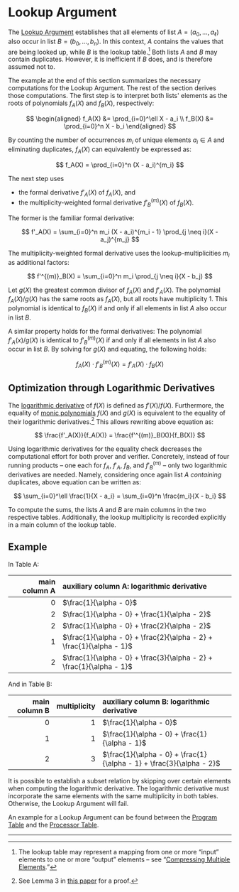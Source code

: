 # Lookup Argument

The [Lookup Argument](https://eprint.iacr.org/2023/107.pdf) establishes that all elements of list $A = (a_0, \dots, a_\ell)$ also occur in list $B = (b_0, \dots, b_n)$.
In this context, $A$ contains the values that are being looked up, while $B$ is the lookup table.[^1]
Both lists $A$ and $B$ may contain duplicates.
However, it is inefficient if $B$ does, and is therefore assumed not to.

The example at the end of this section summarizes the necessary computations for the Lookup Argument.
The rest of the section derives those computations.
The first step is to interpret both lists' elements as the roots of polynomials $f_A(X)$ and $f_B(X)$, respectively:

$$
\begin{aligned}
f_A(X) &= \prod_{i=0}^\ell X - a_i \\
f_B(X) &= \prod_{i=0}^n X - b_i
\end{aligned}
$$

By counting the number of occurrences $m_i$ of unique elements $a_i \in A$ and eliminating duplicates, $f_A(X)$ can equivalently be expressed as:

$$
f_A(X) = \prod_{i=0}^n (X - a_i)^{m_i}
$$


The next step uses
- the formal derivative $f'_A(X)$ of $f_A(X)$, and
- the multiplicity-weighted formal derivative $f'^{(m)}_B(X)$ of $f_B(X)$.

The former is the familiar formal derivative:

$$
f'_A(X) = \sum_{i=0}^n m_i (X - a_i)^{m_i - 1} \prod_{j \neq i}(X - a_j)^{m_j}
$$

The multiplicity-weighted formal derivative uses the lookup-multiplicities $m_i$ as additional factors:

$$
f'^{(m)}_B(X) = \sum_{i=0}^n m_i \prod_{j \neq i}(X - b_j)
$$

Let $g(X)$ the greatest common divisor of $f_A(X)$ and $f'_A(X)$.
The polynomial $f_A(X) / g(X)$ has the same roots as $f_A(X)$, but all roots have multiplicity 1.
This polynomial is identical to $f_B(X)$ if and only if all elements in list $A$ also occur in list $B$.

A similar property holds for the formal derivatives:
The polynomial $f'_A(x) / g(X)$ is identical to $f'^{(m)}_B(X)$ if and only if all elements in list $A$ also occur in list $B$.
By solving for $g(X)$ and equating, the following holds:

$$
f_A(X) \cdot f'^{(m)}_B(X) = f'_A(X) \cdot f_B(X)
$$

## Optimization through Logarithmic Derivatives

The [logarithmic derivative](https://eprint.iacr.org/2022/1530.pdf) of $f(X)$ is defined as $f'(X) / f(X)$.
Furthermore, the equality of [monic polynomials](https://en.wikipedia.org/wiki/Monic_polynomial) $f(X)$ and $g(X)$ is equivalent to the equality of their logarithmic derivatives.[^2]
This allows rewriting above equation as:

$$
\frac{f'_A(X)}{f_A(X)} = \frac{f'^{(m)}_B(X)}{f_B(X)}
$$

Using logarithmic derivatives for the equality check decreases the computational effort for both prover and verifier.
Concretely, instead of four running products – one each for $f_A$, $f'_A$, $f_B$, and $f'^{(m)}_B$ – only two logarithmic derivatives are needed.
Namely, considering once again list $A$ _containing_ duplicates, above equation can be written as:

$$
\sum_{i=0}^\ell \frac{1}{X - a_i} = \sum_{i=0}^n \frac{m_i}{X - b_i}
$$

To compute the sums, the lists $A$ and $B$ are main columns in the two respective tables.
Additionally, the lookup multiplicity is recorded explicitly in a main column of the lookup table.

## Example

In Table A:

| main column A | auxiliary column A: logarithmic derivative                           |
|--------------:|:---------------------------------------------------------------------|
|             0 | $\frac{1}{\alpha - 0}$                                               |
|             2 | $\frac{1}{\alpha - 0} + \frac{1}{\alpha - 2}$                        |
|             2 | $\frac{1}{\alpha - 0} + \frac{2}{\alpha - 2}$                        |
|             1 | $\frac{1}{\alpha - 0} + \frac{2}{\alpha - 2} + \frac{1}{\alpha - 1}$ |
|             2 | $\frac{1}{\alpha - 0} + \frac{3}{\alpha - 2} + \frac{1}{\alpha - 1}$ |

And in Table B:

| main column B | multiplicity | auxiliary column B: logarithmic derivative                           |
|--------------:|-------------:|:---------------------------------------------------------------------|
|             0 |            1 | $\frac{1}{\alpha - 0}$                                               |
|             1 |            1 | $\frac{1}{\alpha - 0} + \frac{1}{\alpha - 1}$                        |
|             2 |            3 | $\frac{1}{\alpha - 0} + \frac{1}{\alpha - 1} + \frac{3}{\alpha - 2}$ |

It is possible to establish a subset relation by skipping over certain elements when computing the logarithmic derivative.
The logarithmic derivative must incorporate the same elements with the same multiplicity in both tables.
Otherwise, the Lookup Argument will fail.

An example for a Lookup Argument can be found between the [Program Table](program-table.md) and the [Processor Table](processor-table.md#auxiliary-columns).

---

[^1]: The lookup table may represent a mapping from one or more “input” elements to one or more “output” elements – see “[Compressing Multiple Elements](table-linking.md#compressing-multiple-elements).”

[^2]: See Lemma 3 in [this paper](https://eprint.iacr.org/2022/1530.pdf) for a proof.
